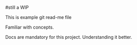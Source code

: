 #still a WIP

This is example git read-me file


Familiar with concepts.

Docs are mandatory for this project. Understanding it better.